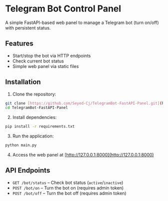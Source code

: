 # Telegram Bot Control Panel

A simple FastAPI-based web panel to manage a Telegram bot (turn on/off) with persistent status.

## Features
- Start/stop the bot via HTTP endpoints
- Check current bot status
- Simple web panel via static files

## Installation
1. Clone the repository:
```bash
git clone [https://github.com/Seyed-Cj/TelegramBot-FastAPI-Panel.git](https://github.com/Seyed-Cj/TelegramBot-FastAPI-Panel.git)
cd TelegramBot-FastAPI-Panel
```

2. Install dependencies:
```bash
pip install -r requirements.txt
```

3. Run the application:
```bash
python main.py
```

4. Access the web panel at [http://127.0.0.1:8000](http://127.0.0.1:8000)

## API Endpoints
- `GET /bot/status` – Check bot status (`active`/`inactive`)
- `POST /bot/on` – Turn the bot on (requires admin token)
- `POST /bot/off` – Turn the bot off (requires admin token)